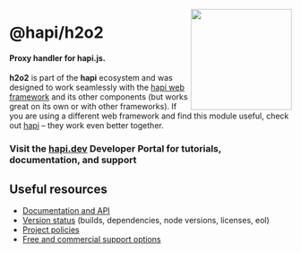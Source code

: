 <a href="https://hapi.dev"><img src="https://raw.githubusercontent.com/hapijs/assets/master/images/family.png" width="180px" align="right" /></a>

# @hapi/h2o2

#### Proxy handler for hapi.js.

**h2o2** is part of the **hapi** ecosystem and was designed to work seamlessly with the [hapi web framework](https://hapi.dev) and its other components (but works great on its own or with other frameworks). If you are using a different web framework and find this module useful, check out [hapi](https://hapi.dev) – they work even better together.

### Visit the [hapi.dev](https://hapi.dev) Developer Portal for tutorials, documentation, and support

## Useful resources

- [Documentation and API](https://hapi.dev/family/h2o2/)
- [Version status](https://hapi.dev/resources/status/#h2o2) (builds, dependencies, node versions, licenses, eol)
- [Project policies](https://hapi.dev/policies/)
- [Free and commercial support options](https://hapi.dev/support/)
